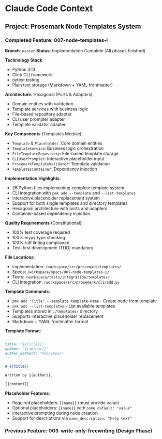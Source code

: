 # Claude Code Context

## Project: Prosemark Node Templates System

### Completed Feature: 007-node-templates-i

**Branch**: `master`
**Status**: Implementation Complete (All phases finished)

**Technology Stack**:
- Python 3.13
- Click CLI framework
- pytest testing
- Plain text storage (Markdown + YAML frontmatter)

**Architecture**: Hexagonal (Ports & Adapters)
- Domain entities with validation
- Template services with business logic
- File-based repository adapter
- CLI user prompter adapter
- Template validator adapter

**Key Components** (Templates Module):
- `Template` & `Placeholder`: Core domain entities
- `TemplateService`: Business logic orchestration
- `FileTemplateRepository`: File-based template storage
- `CLIUserPrompter`: Interactive placeholder input
- `ProsemarkTemplateValidator`: Template validation
- `TemplatesContainer`: Dependency injection

**Implementation Highlights**:
- 26 Python files implementing complete template system
- CLI integration with `pmk add --template` and `--list-templates`
- Interactive placeholder replacement system
- Support for both single templates and directory templates
- Hexagonal architecture with ports and adapters
- Container-based dependency injection

**Quality Requirements** (Constitutional):
- 100% test coverage required
- 100% mypy type checking
- 100% ruff linting compliance
- Test-first development (TDD) mandatory

**File Locations**:
- Implementation: `/workspace/src/prosemark/templates/`
- Specs: `/workspace/specs/007-node-templates-i/`
- Tests: `/workspace/tests/integration/templates/`
- CLI integration: `/workspace/src/prosemark/cli/add.py`

**Template Commands**:
- `pmk add "Title" --template template-name` - Create node from template
- `pmk add --list-templates` - List available templates
- Templates stored in `./templates/` directory
- Supports interactive placeholder replacement
- Markdown + YAML frontmatter format

**Template Format**:
```markdown
---
title: "{{title}}"
author: "{{author}}"
author_default: "Anonymous"
---

# {{title}}

Written by {{author}}.

{{content}}
```

**Placeholder Features**:
- Required placeholders: `{{name}}` (must provide value)
- Optional placeholders: `{{name}}` with `name_default: "value"`
- Interactive prompting during node creation
- Support for descriptions via `name_description: "help text"`

### Previous Feature: 003-write-only-freewriting (Design Phase)
